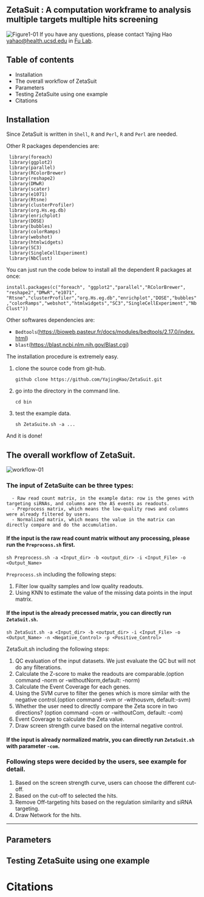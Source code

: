 ## ZetaSuit : A computation workframe to analysis multiple targets multiple hits screening
![Figure1-01](https://user-images.githubusercontent.com/65927843/118019732-2b29b600-b30e-11eb-9ca0-5911dd82b608.jpg)
If you have any questions, please contact Yajing Hao <yahao@health.ucsd.edu> in [Fu Lab](http://fugenome.ucsd.edu/).

## Table of contents
- Installation
- The overall workflow of ZetaSuit
- Parameters
- Testing ZetaSuite using one example
- Citations
## Installation
Since ZetaSuit is written in `Shell`, `R` and `Perl`, `R` and `Perl` are needed. 

Other R packages dependencies are:
    
    
     library(foreach)
     library(ggplot2)
     library(parallel)
     library(RColorBrewer)
     library(reshape2)
     library(DMwR)
     library(scater)
     library(e1071)
     library(Rtsne)
     library(clusterProfiler)
     library(org.Hs.eg.db)
     library(enrichplot)
     library(DOSE)
     library(bubbles)
     library(colorRamps)
     library(webshot)
     library(htmlwidgets)
     library(SC3)
     library(SingleCellExperiment)
     library(NbClust)
     
You can just run the code below to install all the dependent R packages at once:

`install.packages(c("foreach", "ggplot2","parallel","RColorBrewer", "reshape2","DMwR","e1071", "Rtsne","clusterProfiler","org.Hs.eg.db","enrichplot","DOSE","bubbles","colorRamps","webshot","htmlwidgets","SC3","SingleCellExperiment","NbClust"))`

Other softwares dependencies are:

- `Bedtools`(https://bioweb.pasteur.fr/docs/modules/bedtools/2.17.0/index.html)
- `blast`(https://blast.ncbi.nlm.nih.gov/Blast.cgi)

      
The installation procedure is extremely easy. 
1. clone the source code from git-hub.
   
   `github clone https://github.com/YajingHao/ZetaSuit.git`
2. go into the directory in the command line. 
   
   `cd bin`
3. test the example data.
   
   `sh ZetaSuite.sh -a ...`

And it is done!

## The overall workflow of ZetaSuit.
![workflow-01](https://user-images.githubusercontent.com/65927843/118020609-1ef22880-b30f-11eb-8e59-843c3eb4fe31.jpg)


### The input of ZetaSuite can be three types:
      
      - Raw read count matrix, in the example data: row is the genes with targeting siRNAs, and columns are the AS events as readouts.
      - Preprocess matrix, which means the low-quality rows and columns were already filtered by users.
      - Normalized matrix, which means the value in the matrix can directly compare and do the accumulation.
        

#### If the input is the raw read count matrix without any processing, please run the `Preprocess.sh` first.

`sh Preprocess.sh -a <Input_dir> -b <output_dir> -i <Input_File> -o <Output_Name>`

`Preprocess.sh` including the following steps: 
  1. Filter low quailty samples and low quality readouts.
  2. Using KNN to estimate the value of the missing data points in the input matrix.

#### If the input is the already precessed matrix, you can directly run `ZetaSuit.sh`.

`sh ZetaSuit.sh -a <Input_dir> -b <output_dir> -i <Input_File> -o <Output_Name> -n <Negative_Control> -p <Positive_Control>`

ZetaSuit.sh including the following steps:
  1. QC evaluation of the input datasets. We just evaluate the QC but will not do any filterations.
  2. Calculate the Z-score to make the readouts are comparable.(option command -norm or -withoutNorm,default: -norm)
  3. Calculate the Event Coverage for each genes.
  4. Using the SVM curve to filter the genes which is more similar with the negative control.(option command -svm or -withousvm, default:-svm)
  5. Whether the user need to directly compare the Zeta score in two directions? (option command -com or -withoutCom, default: -com)
  6. Event Coverage to calculate the Zeta value.
  7. Draw screen strength curve based on the internal negative control.
 
  
#### If the input is already normalized matrix, you can directly run `ZetaSuit.sh` with parameter `-com`. 

### Following steps were decided by the users, see example for detail.
  1. Based on the screen strength curve, users can choose the different cut-off.
  2. Based on the cut-off to selected the hits.
  3. Remove Off-targeting hits based on the regulation similarity and siRNA targeting.
  4. Draw Network for the hits.
 
 ----------------------------------------------------------------------------------------------------------------------------------------------------------------
 ## Parameters 
 ## Testing ZetaSuite using one example
 # Citations
